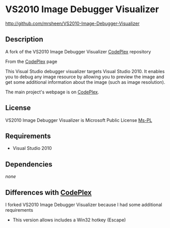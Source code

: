 VS2010 Image Debugger Visualizer
============

http://github.com/mrsheen/VS2010-Image-Debugger-Visualizer

## Description

A fork of the VS2010 Image Debugger Visualizer [CodePlex] repository

From the [CodePlex] page

This Visual Studio debugger visualizer targets Visual Studio 2010.
It enables you to debug any image resource by allowing you to preview the image and get some additional information about the image (such as image resolution).

The main project's webpage is on [CodePlex].

## License

VS2010 Image Debugger Visualizer is  Microsoft Public License [Ms-PL]

## Requirements

- Visual Studio 2010 

## Dependencies

 _none_
 
## Differences with [CodePlex]

I forked VS2010 Image Debugger Visualizer because I had some additional requirements 

 - This version allows includes a Win32 hotkey (Escape)

[CodePlex]: http://imagedebugvisualizer.codeplex.com
[Ms-PL]: http://imagedebugvisualizer.codeplex.com/license